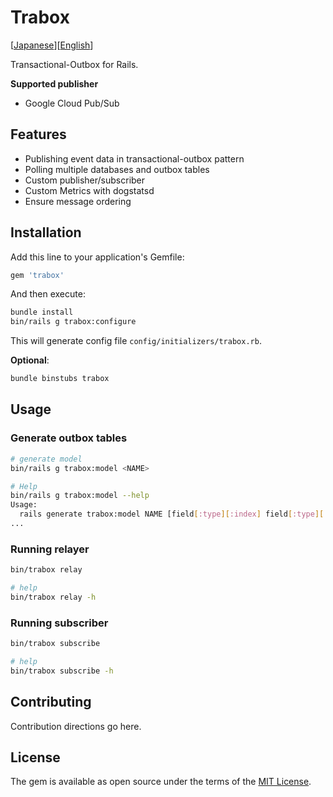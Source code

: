 # Trabox

\[[Japanese](README.ja.md)]\[[English](README.md)]

Transactional-Outbox for Rails.

**Supported publisher**

- Google Cloud Pub/Sub

## Features

- Publishing event data in transactional-outbox pattern
- Polling multiple databases and outbox tables
- Custom publisher/subscriber
- Custom Metrics with dogstatsd
- Ensure message ordering

## Installation

Add this line to your application's Gemfile:

```ruby
gem 'trabox'
```

And then execute:

```bash
bundle install
bin/rails g trabox:configure
```

This will generate config file `config/initializers/trabox.rb`.

**Optional**:

```bash
bundle binstubs trabox
```

## Usage

### Generate outbox tables

```bash
# generate model
bin/rails g trabox:model <NAME>

# Help
bin/rails g trabox:model --help
Usage:
  rails generate trabox:model NAME [field[:type][:index] field[:type][:index]] [options]
...
```

### Running relayer

```bash
bin/trabox relay

# help
bin/trabox relay -h
```

### Running subscriber

```bash
bin/trabox subscribe

# help
bin/trabox subscribe -h
```

<!-- ## Architecture -->
<!---->
<!-- ![Architecture](docs/images/architecture.jpg) -->
<!---->
<!-- ### Sequence diagram -->
<!---->
<!-- ![Sequence diagram](docs/images/sequence-diagram.svg) -->
<!---->

## Contributing

Contribution directions go here.

## License

The gem is available as open source under the terms of the [MIT License](https://opensource.org/licenses/MIT).
